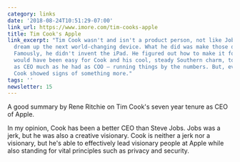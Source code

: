 ```yaml
---
category: links
date: '2018-08-24T10:51:29-07:00'
link_url: https://www.imore.com/tim-cooks-apple
title: Tim Cook's Apple
link_excerpt: "Tim Cook wasn't and isn't a product person, not like Jobs. He didn't
  dream up the next world-changing device. What he did was make those dreams a reality.
  Famously, he didn't invent the iPad. He figured out how to make it for $500.\r\n\r\nIt
  would have been easy for Cook and his cool, steady Southern charm, to have continued
  as CEO much as he had as COO — running things by the numbers. But, even early on,
  Cook showed signs of something more."
tags: ''
newsletter: 15
---
```


A good summary by Rene Ritchie on Tim Cook's seven year tenure as CEO of Apple.

In my opinion, Cook has been a better CEO than Steve Jobs. Jobs was a jerk, but he was also a creative visionary. Cook is neither a jerk nor a visionary, but he's able to effectively lead visionary people at Apple while also standing for vital principles such as privacy and security.